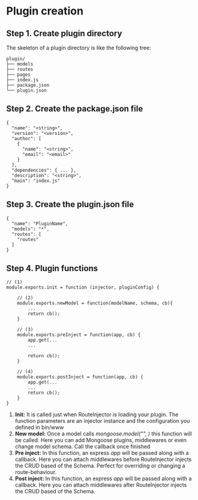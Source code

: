 # Plugin creation

## Step 1. Create plugin directory

The skeleton of a plugin directory is like the following tree:

```
plugin/
├── models
├── routes
├── pages
├── index.js
├── package.json
└── plugin.json
```

## Step 2. Create the package.json file

```
{
  "name": "<string>",
  "version": "<version>",
  "author": [
    {
      "name": "<string>",
      "email": "<email>"
    }
  ],
  "dependencies": { ... },
  "description": "<string>",
  "main": "index.js"
}

```


## Step 3. Create the plugin.json file

```
{
  "name": "PluginName",
  "models": "*",
  "routes": [
    "routes"
  ]
}
```

## Step 4. Plugin functions

```
// (1)
module.exports.init = function (injector, pluginConfig) {

    // (2)
    module.exports.newModel = function(modelName, schema, cb){
        ...
        return cb();
    }

    // (3)
    module.exports.preInject = function(app, cb) {
        app.get(...
        ...

        return cb();
    }

    // (4)
    module.exports.postInject = function(app, cb) {
        app.get(...
        ...
        return cb();
    }
}
```

1. **Init:** It is called just when RouteInjector is loading your plugin. The function parameters are an injector instance and the configuration you defined in bin/www
2. **New model:** Once a model calls *mongoose.model("<string>", <schema>)* this function will be called. Here you can add Mongoose plugins, middlewares or even change model schema. Call the callback once finished
3. **Pre inject:** In this function, an express *app* will be passed along with a callback. Here you can attach middlewares before RouteInjector injects the CRUD based of the Schema. Perfect for overriding or changing a route-behaviour.
4. **Post inject:** In this function, an express *app* will be passed along with a callback. Here you can attach middlewares after RouteInjector injects the CRUD based of the Schema.

